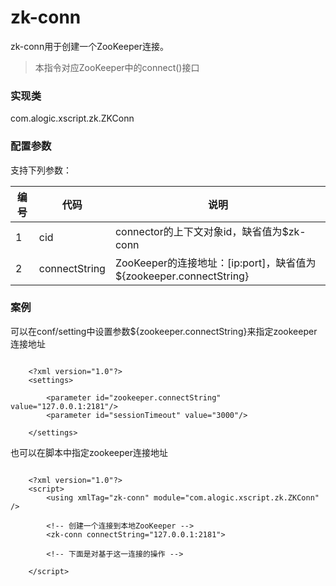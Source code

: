zk-conn
=======

zk-conn用于创建一个ZooKeeper连接。

>本指令对应ZooKeeper中的connect()接口

### 实现类

com.alogic.xscript.zk.ZKConn

### 配置参数

支持下列参数：

| 编号 | 代码 | 说明 |
| ---- | ---- | ---- |
| 1 | cid | connector的上下文对象id，缺省值为$zk-conn |
| 2 | connectString | ZooKeeper的连接地址：[ip:port]，缺省值为${zookeeper.connectString} |


### 案例
可以在conf/setting中设置参数${zookeeper.connectString}来指定zookeeper连接地址
```

	<?xml version="1.0"?>
	<settings>
	
		<parameter id="zookeeper.connectString" value="127.0.0.1:2181"/>
		<parameter id="sessionTimeout" value="3000"/>
		
	</settings>

```

也可以在脚本中指定zookeeper连接地址

```

	<?xml version="1.0"?>
	<script>
		<using xmlTag="zk-conn" module="com.alogic.xscript.zk.ZKConn" />
		
		<!-- 创建一个连接到本地ZooKeeper -->
		<zk-conn connectString="127.0.0.1:2181">
		
		<!-- 下面是对基于这一连接的操作 -->
		
	</script>